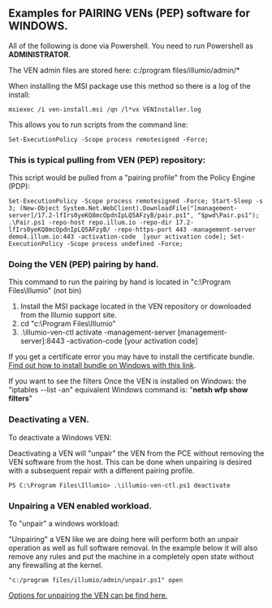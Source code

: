 ## Examples for PAIRING VENs (PEP) software for WINDOWS.

All of the following is done via Powershell. You need to run Powershell as **ADMINISTRATOR**.

The VEN admin files are stored here: c:/program files/illumio/admin/*

When installing the MSI package use this method so there is a log of the install:

```
msiexec /i ven-install.msi /qn /l*vx VENInstaller.log
```

This allows you to run scripts from the command line:

```
Set-ExecutionPolicy -Scope process remotesigned -Force;
```

### This is typical pulling from VEN (PEP) repository:

This script would be pulled from a "pairing profile" from the Policy Engine (PDP):

```
Set-ExecutionPolicy -Scope process remotesigned -Force; Start-Sleep -s 3; (New-Object System.Net.WebClient).DownloadFile("[management-server]/17.2-lfIrs0yeKQ8mcOpdnIpLQ5AFzyB/pair.ps1", "$pwd\Pair.ps1"); .\Pair.ps1 -repo-host repo.illum.io -repo-dir 17.2-lfIrs0yeKQ8mcOpdnIpLQ5AFzyB/ -repo-https-port 443 -management-server demo4.illum.io:443 -activation-code  [your activation code]; Set-ExecutionPolicy -Scope process undefined -Force;
```
### Doing the VEN (PEP) pairing by hand.

This command to run the pairing by hand is located in "c:\Program Files\Illumio" (not bin)

1. Install the MSI package located in the VEN repository or downloaded from the Illumio support site.
2. cd "c:\Program Files\Illumio"
3. .\illumio-ven-ctl activate -management-server [management-server]:8443 -activation-code  [your activation code]

If you get a certificate error you may have to install the certificate bundle. [Find out how to install bundle on Windows with this link](
http://www.thewindowsclub.com/manage-trusted-root-certificates-windows).

If you want to see the filters Once the VEN is installed on Windows: the "iptables --list -an" equivalent Windows command is: "**netsh wfp show filters**"

### Deactivating a VEN.

To deactivate a Windows VEN:

Deactivating a VEN will "unpair" the VEN from the PCE without removing the VEN software from the host. This can be done when unpairing is desired with a subsequent repair with a different pairing profile.

```
PS C:\Program Files\Illumio> .\illumio-ven-ctl.ps1 deactivate
```

### Unpairing a VEN enabled workload.

To "unpair" a windows workload:

"Unpairing" a VEN like we are doing here will perform both an unpair operation as well as full software removal. In the example below it will also remove any rules and put the machine in a completely open state without any firewalling at the kernel.

```
"c:/program files/illumio/admin/unpair.ps1" open
```
[Options for unpairing the VEN can be find here.](OPTIONSPAIR.md)
